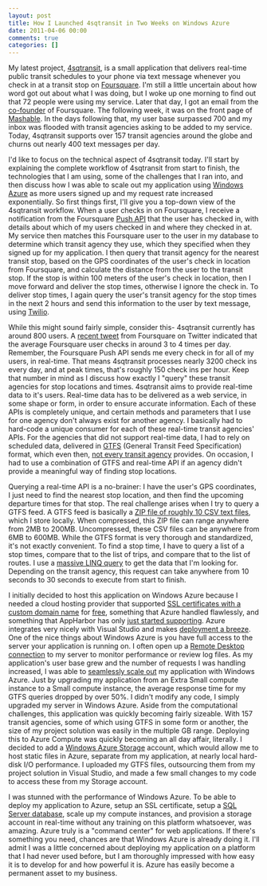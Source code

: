 ```yaml
---
layout: post
title: How I Launched 4sqtransit in Two Weeks on Windows Azure
date: 2011-04-06 00:00
comments: true
categories: []
---
```

<p>My latest project, <a href="http://www.4sqtransit.com/" target="_blank">4sqtransit</a>, is a small application that delivers real-time public transit schedules to your phone via text message whenever you check in at a transit stop on <a href="https://foursquare.com/" target="_blank">Foursquare</a>. I'm still a little uncertain about how word got out about what I was doing, but I woke up one morning to find out that 72 people were using my service. Later that day, I got an email from the <a href="https://foursquare.com/naveen" target="_blank">co-founder</a> of Foursquare. The following week, it was on the front page of <a href="http://mashable.com/2011/03/21/4sqtransit/" target="_blank">Mashable</a>. In the days following that, my user base surpassed 700 and my inbox was flooded with transit agencies asking to be added to my service. Today, 4sqtransit supports over 157 transit agencies around the globe and churns out nearly 400 text messages per day.</p>

<p>I'd like to focus on the technical aspect of 4sqtransit today. I'll start by explaining the complete workflow of 4sqtransit from start to finish, the technologies that I am using, some of the challenges that I ran into, and then discuss how I was able to scale out my application using <a href="http://www.microsoft.com/windowsazure/windowsazure/" target="_blank">Windows Azure</a> as more users signed up and my request rate increased exponentially. So first things first, I'll give you a top-down view of the 4sqtransit workflow. When a user checks in on Foursquare, I receive a notification from the Foursquare <a href="https://github.com/foursquare/hackathon/wiki/Foursquare-Push-API" target="_blank">Push API</a> that the user has checked in, with details about which of my users checked in and where they checked in at. My service then matches this Foursquare user to the user in my database to determine which transit agency they use, which they specified when they signed up for my application. I then query that transit agency for the nearest transit stop, based on the GPS coordinates of the user's check in location from Foursquare, and calculate the distance from the user to the transit stop. If the stop is within 100 meters of the user's check in location, then I move forward and deliver the stop times, otherwise I ignore the check in. To deliver stop times, I again query the user's transit agency for the stop times in the next 2 hours and send this information to the user by text message, using <a href="http://www.twilio.com/" target="_blank">Twilio</a>.</p>

<p>While this might sound fairly simple, consider this- 4sqtransit currently has around 800 users. A <a href="http://mashable.com/2010/05/28/foursquare-checkins/" target="_blank">recent tweet</a> from Foursquare on Twitter indicated that the average Foursquare user checks in around 3 to 4 times per day. Remember, the Foursquare Push API sends me every check in for all of my users, in real-time. That means 4sqtransit processes nearly 3200 check ins every day, and at peak times, that's roughly 150 check ins per hour. Keep that number in mind as I discuss how exactly I "query" these transit agencies for stop locations and times. 4sqtransit aims to provide real-time data to it's users. Real-time data has to be delivered as a web service, in some shape or form, in order to ensure accurate information. Each of these APIs is completely unique, and certain methods and parameters that I use for one agency don't always exist for another agency. I basically had to hard-code a unique consumer for each of these real-time transit agencies' APIs. For the agencies that did not support real-time data, I had to rely on scheduled data, delivered in <a href="http://code.google.com/transit/spec/transit_feed_specification.html" target="_blank">GTFS</a> (General Transit Feed Specification) format, which even then, <a href="http://www.gtfs-data-exchange.com/" target="_blank">not every transit agency</a> provides. On occasion, I had to use a combination of GTFS and real-time API if an agency didn't provide a meaningful way of finding stop locations.</p>

<p>Querying a real-time API is a no-brainer: I have the user's GPS coordinates, I just need to find the nearest stop location, and then find the upcoming departure times for that stop. The real challenge arises when I try to query a GTFS feed. A GTFS feed is basically a <a href="http://code.google.com/transit/spec/transit_feed_specification.html#transitFileRequirements" target="_blank">ZIP file of roughly 10 CSV text files</a>, which I store locally. When compressed, this ZIP file can range anywhere from 2MB to 200MB. Uncompressed, these CSV files can be anywhere from 6MB to 600MB. While the GTFS format is very thorough and standardized, it's not exactly convenient. To find a stop time, I have to query a list of a stop times, compare that to the list of trips, and compare that to the list of routes. I use a <a href="http://stackoverflow.com/questions/5189171/how-can-i-make-this-linq-query-of-an-enumerable-datatable-of-gtfs-data-faster" target="_blank">massive LINQ query</a> to get the data that I'm looking for. Depending on the transit agency, this request can take anywhere from 10 seconds to 30 seconds to execute from start to finish.</p>

<p>I initially decided to host this application on Windows Azure because I needed a cloud hosting provider that supported <a href="http://msdn.microsoft.com/en-us/library/ff795779.aspx" target="_blank">SSL certificates with a custom domain name</a> for <a href="http://www.microsoft.com/windowsazure/free-trial/" target="_blank">free</a>, something that Azure handled flawlessly, and something that AppHarbor has only <a href="http://support.appharbor.com/kb/tips-and-tricks/ssl-and-certificates" target="_blank">just started supporting</a>. Azure integrates very nicely with Visual Studio and makes <a href="http://blogs.infragistics.com/blogs/anton_staykov/archive/2010/08/31/how-to-publish-your-windows-azure-application-right-from-visual-studio-2010.aspx" target="_blank">deployment a breeze</a>. One of the nice things about Windows Azure is you have full access to the server your application is running on. I often open up a <a href="http://blog.maartenballiauw.be/post/2010/11/30/Windows-Azure-Remote-Desktop-Access.aspx" target="_blank">Remote Desktop connection</a> to my server to monitor performance or review log files. As my application's user base grew and the number of requests I was handling increased, I was able to <a href="http://blogs.msdn.com/b/jnak/archive/2010/01/22/windows-azure-instances-storage-limits.aspx" target="_blank">seamlessly scale out</a> my application with Windows Azure. Just by upgrading my application from an Extra Small compute instance to a Small compute instance, the average response time for my GTFS queries dropped by over 50%. I didn't modify any code, I simply upgraded my server in Windows Azure. Aside from the computational challenges, this application was quickly  becoming fairly sizeable. With 157 transit agencies, some of which using  GTFS in some form or another, the size of my project solution was easily in the multiple GB  range. Deploying this to Azure Compute was quickly becoming an all day affair, literally. I decided to add a <a href="http://www.microsoft.com/windowsazure/storage/default.aspx" target="_blank">Windows Azure Storage</a> account, which would allow me to host static files in Azure, separate from my application, at nearly local hard-disk I/O performance. I uploaded my GTFS files, outsourcing them from my project solution in Visual Studio, and made a few small changes to my code to access these from my Storage account.</p>

<p>I was stunned with the performance of Windows Azure. To be able to deploy my application to Azure, setup an SSL certificate, setup a <a href="http://www.microsoft.com/en-us/SQLAzure/database.aspx" target="_blank">SQL Server database</a>, scale up my compute instances, and provision a storage account in real-time without any training on this platform whatsoever, was amazing. Azure truly is a "command center" for web applications. If there's something you need, chances are that Windows Azure is already doing it. I'll admit I was a little concerned about deploying my application on a platform that I had never used before, but I am thoroughly impressed with how easy it is to develop for and how powerful it is. Azure has easily become a permanent asset to my business.</p>
